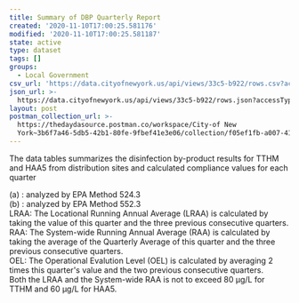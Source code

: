 ```yaml
---
title: Summary of DBP Quarterly Report
created: '2020-11-10T17:00:25.581176'
modified: '2020-11-10T17:00:25.581187'
state: active
type: dataset
tags: []
groups:
  - Local Government
csv_url: 'https://data.cityofnewyork.us/api/views/33c5-b922/rows.csv?accessType=DOWNLOAD'
json_url: >-
  https://data.cityofnewyork.us/api/views/33c5-b922/rows.json?accessType=DOWNLOAD
layout: post
postman_collection_url: >-
  https://thedaydasource.postman.co/workspace/City-of New
  York~3b6f7a46-5db5-42b1-80fe-9fbef41e3e06/collection/f05ef1fb-a007-4187-8a73-29d752215da7
---
```

The data tables summarizes the disinfection by-product results for TTHM and HAA5 from distribution sites and calculated compliance values for each quarter



(a) : analyzed by EPA Method 524.3										
(b) : analyzed by EPA Method 552.3										
LRAA:   The Locational Running Annual Average (LRAA) is calculated by taking the value of this quarter and the three previous consecutive quarters.										
RAA:  	The System-wide Running Annual Average (RAA) is calculated by taking the average of the Quarterly Average of this quarter and the three previous consecutive quarters.									
OEL:    The Operational Evalution Level (OEL) is calculated by averaging 2 times this quarter's value and the two previous consecutive quarters.										
   Both the LRAA and the System-wide RAA is not to exceed 80 µg/L for TTHM and 60 µg/L for HAA5.
